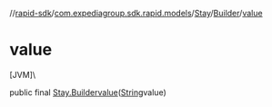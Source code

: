 //[rapid-sdk](../../../../index.md)/[com.expediagroup.sdk.rapid.models](../../index.md)/[Stay](../index.md)/[Builder](index.md)/[value](value.md)

# value

[JVM]\

public final [Stay.Builder](index.md)[value](value.md)([String](https://docs.oracle.com/javase/8/docs/api/java/lang/String.html)value)
